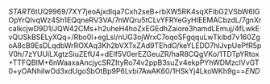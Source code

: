 $START$6tUQ9969/7XY7jeoAjxdIqa7Cxh2seB+rbXW5RK4sqXFibG2VSbW6lGOpYrQIvqWz4Sh1EQqneRV3VA/7nWQru5tCLvYFRYeGyHIEEMACbzdL/7gnXrcaIkcjwD9D1/JQW42CMs+h2uheH4hoZxEGEdhZaiore3hamdLEmuj/4fLwkEvQUSkBSELyXQq+/Rbo0l+egLsl/nUG3ojWrxC7oqoSFgqquLwTkibd7v160ZgoA8cB9EsDLqdbWrROXAq3Kh2bVXTxZAd9TEhdO/keYLEDD7hlJvpUePfR5pV0h/7zYUUiLXgtzSiuZEfU4+dEIf5V0erEZGeuZR/haR8CQgVKo/1TDTpYRtox+TTFQBIM+6nWaaxaAncjycSRZItyRo74v2ppB3suZv4ekpPYhWDMzclVvGT0+yOANhilwOd3xdUgoSbOtBp9P6Lvbi7AwAK60/1HSkYj4LkoWKh9g==$END$